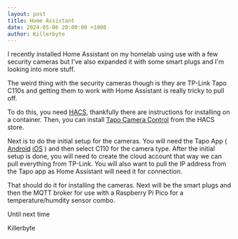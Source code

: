 ```yaml
---
layout: post
title: Home Assistant
date: 2024-05-06 20:00:00 +1000
author: Killerbyte
---
```


I recently installed Home Assistant on my homelab using use with a few security cameras but I've also expanded it with some smart plugs and I'm looking into more stuff. 

The weird thing with the security cameras though is they are TP-Link Tapo C110s and getting them to work with Home Assistant is really tricky to pull off.

To do this, you need [HACS](https://hacs.xyz/docs/setup/download/), thankfully there are instructions for installing on a container. Then, you can install [Tapo Camera Control](https://github.com/JurajNyiri/HomeAssistant-Tapo-Control) from the HACS store. 

Next is to do the initial setup for the cameras. You will need the Tapo App ( [Android](https://play.google.com/store/apps/details?id=com.tplink.iot) [iOS](https://apps.apple.com/au/app/tp-link-tapo/id1472718009) ) and then select C110 for the camera type. After the initial setup is done, you will need to create the cloud account that way we can pull everything from TP-Link. You will also want to pull the IP address from the Tapo app as Home Assistant will need it for connection.

That should do it for installing the cameras. Next will be the smart plugs and then the MQTT broker for use with a Raspberry Pi Pico for a temperature/humdity sensor combo.

Until next time

Killerbyte